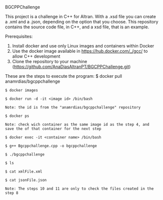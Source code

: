 BGCPPChallenge

This project is a challenge in C++ for Altran. With a .xsd file you can create a .xml and a .json, depending on the option that you choose.
This repository contains the source code file, in C++, and a xsd file, that is an example.

Prerequisites:
1. Install docker and use only Linux images and containers within Docker
2. Use the docker image available in https://hub.docker.com/_/gcc/ to allow C++ development 
3. Clone the repository to your machine (https://github.com/AnaDiasAltranPT/BGCPPChallenge.git)

These are the steps to execute the program:
	$ docker pull anamrdias/bgcppchallenge

	$ docker images

	$ docker run -d -it <image id> /bin/bash

	Note: the id is from the "anamrdias/bgcppchallenge" repository

	$ docker ps

	Note: check wich container as the same image id as the step 4, and save the of that container for the next step

	$ docker exec -it <container name> /bin/bash

	$ g++ Bgcppchallenge.cpp -o bgcppchallenge

	$ ./bgcppchallenge

	$ ls

	$ cat xmlFile.xml

	$ cat jsonFile.json

	Note: The steps 10 and 11 are only to check the files created in the step 8
